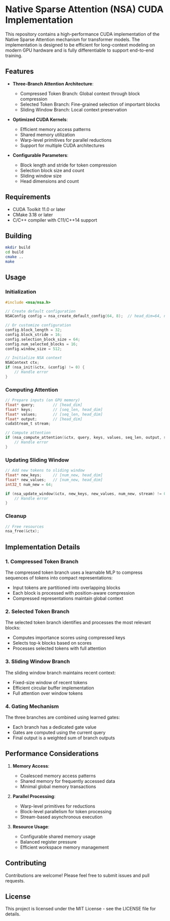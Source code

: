 # Native Sparse Attention (NSA) CUDA Implementation

This repository contains a high-performance CUDA implementation of the Native Sparse Attention mechanism for transformer models. The implementation is designed to be efficient for long-context modeling on modern GPU hardware and is fully differentiable to support end-to-end training.

## Features

- **Three-Branch Attention Architecture**:
  - Compressed Token Branch: Global context through block compression
  - Selected Token Branch: Fine-grained selection of important blocks
  - Sliding Window Branch: Local context preservation

- **Optimized CUDA Kernels**:
  - Efficient memory access patterns
  - Shared memory utilization
  - Warp-level primitives for parallel reductions
  - Support for multiple CUDA architectures

- **Configurable Parameters**:
  - Block length and stride for token compression
  - Selection block size and count
  - Sliding window size
  - Head dimensions and count

## Requirements

- CUDA Toolkit 11.0 or later
- CMake 3.18 or later
- C/C++ compiler with C11/C++14 support

## Building

```bash
mkdir build
cd build
cmake ..
make
```

## Usage

### Initialization

```c
#include <nsa/nsa.h>

// Create default configuration
NSAConfig config = nsa_create_default_config(64, 8);  // head_dim=64, num_heads=8

// Or customize configuration
config.block_length = 32;
config.block_stride = 16;
config.selection_block_size = 64;
config.num_selected_blocks = 16;
config.window_size = 512;

// Initialize NSA context
NSAContext ctx;
if (nsa_init(&ctx, &config) != 0) {
    // Handle error
}
```

### Computing Attention

```c
// Prepare inputs (on GPU memory)
float* query;        // [head_dim]
float* keys;         // [seq_len, head_dim]
float* values;       // [seq_len, head_dim]
float* output;       // [head_dim]
cudaStream_t stream;

// Compute attention
if (nsa_compute_attention(&ctx, query, keys, values, seq_len, output, stream) != 0) {
    // Handle error
}
```

### Updating Sliding Window

```c
// Add new tokens to sliding window
float* new_keys;     // [num_new, head_dim]
float* new_values;   // [num_new, head_dim]
int32_t num_new = 64;

if (nsa_update_window(&ctx, new_keys, new_values, num_new, stream) != 0) {
    // Handle error
}
```

### Cleanup

```c
// Free resources
nsa_free(&ctx);
```

## Implementation Details

### 1. Compressed Token Branch

The compressed token branch uses a learnable MLP to compress sequences of tokens into compact representations:

- Input tokens are partitioned into overlapping blocks
- Each block is processed with position-aware compression
- Compressed representations maintain global context

### 2. Selected Token Branch

The selected token branch identifies and processes the most relevant blocks:

- Computes importance scores using compressed keys
- Selects top-k blocks based on scores
- Processes selected tokens with full attention

### 3. Sliding Window Branch

The sliding window branch maintains recent context:

- Fixed-size window of recent tokens
- Efficient circular buffer implementation
- Full attention over window tokens

### 4. Gating Mechanism

The three branches are combined using learned gates:

- Each branch has a dedicated gate value
- Gates are computed using the current query
- Final output is a weighted sum of branch outputs

## Performance Considerations

1. **Memory Access**:
   - Coalesced memory access patterns
   - Shared memory for frequently accessed data
   - Minimal global memory transactions

2. **Parallel Processing**:
   - Warp-level primitives for reductions
   - Block-level parallelism for token processing
   - Stream-based asynchronous execution

3. **Resource Usage**:
   - Configurable shared memory usage
   - Balanced register pressure
   - Efficient workspace memory management

## Contributing

Contributions are welcome! Please feel free to submit issues and pull requests.

## License

This project is licensed under the MIT License - see the LICENSE file for details. 